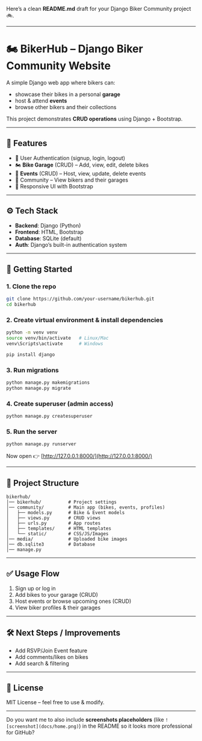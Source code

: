 Here’s a clean **README.md** draft for your Django Biker Community project 🚲.

---

# 🏍️ BikerHub – Django Biker Community Website

A simple Django web app where bikers can:

* showcase their bikes in a personal **garage**
* host & attend **events**
* browse other bikers and their collections

This project demonstrates **CRUD operations** using Django + Bootstrap.

---

## 📌 Features

* 🔑 User Authentication (signup, login, logout)
* 🏍️ **Bike Garage** (CRUD) – Add, view, edit, delete bikes
* 📅 **Events** (CRUD) – Host, view, update, delete events
* 👥 Community – View bikers and their garages
* 🎨 Responsive UI with Bootstrap

---

## ⚙️ Tech Stack

* **Backend**: Django (Python)
* **Frontend**: HTML, Bootstrap
* **Database**: SQLite (default)
* **Auth**: Django’s built-in authentication system

---

## 🚀 Getting Started

### 1. Clone the repo

```bash
git clone https://github.com/your-username/bikerhub.git
cd bikerhub
```

### 2. Create virtual environment & install dependencies

```bash
python -m venv venv
source venv/bin/activate   # Linux/Mac
venv\Scripts\activate      # Windows

pip install django
```

### 3. Run migrations

```bash
python manage.py makemigrations
python manage.py migrate
```

### 4. Create superuser (admin access)

```bash
python manage.py createsuperuser
```

### 5. Run the server

```bash
python manage.py runserver
```

Now open 👉 [http://127.0.0.1:8000/](http://127.0.0.1:8000/)

---

## 📂 Project Structure

```
bikerhub/
│── bikerhub/          # Project settings
│── community/         # Main app (bikes, events, profiles)
│   ├── models.py      # Bike & Event models
│   ├── views.py       # CRUD views
│   ├── urls.py        # App routes
│   ├── templates/     # HTML templates
│   └── static/        # CSS/JS/Images
│── media/             # Uploaded bike images
│── db.sqlite3         # Database
│── manage.py
```

---

## ✅ Usage Flow

1. Sign up or log in
2. Add bikes to your garage (CRUD)
3. Host events or browse upcoming ones (CRUD)
4. View biker profiles & their garages

---

## 🛠️ Next Steps / Improvements

* Add RSVP/Join Event feature
* Add comments/likes on bikes
* Add search & filtering

---

## 📜 License

MIT License – feel free to use & modify.

---

Do you want me to also include **screenshots placeholders** (like `![screenshot](docs/home.png)`) in the README so it looks more professional for GitHub?
